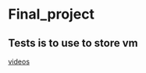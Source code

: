 # Final_project
<h2>Tests is to use to store vm</h2>
<a href = "https://www.youtube.com/watch?v=T04cL4oSX2s" >videos</a>
